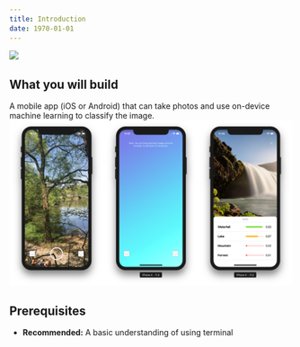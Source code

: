 ```yaml
---
title: Introduction
date: 1970-01-01
---
```


![](https://d2mxuefqeaa7sj.cloudfront.net/s_50BD1551C2CA022B9CF9D8DF0A28275DB7ACF3DBDD5764C0CB12B3AF3B1E0766_1541978358303_schematic2.png)

## What you will build
A mobile app (iOS or Android) that can take photos and use on-device machine learning to classify the image.
![](https://github.com/bourdakos1/visual-recognition-with-coreml/raw/master/Screenshots/iPhone.png)

## Prerequisites
* **Recommended:** A basic understanding of using terminal
